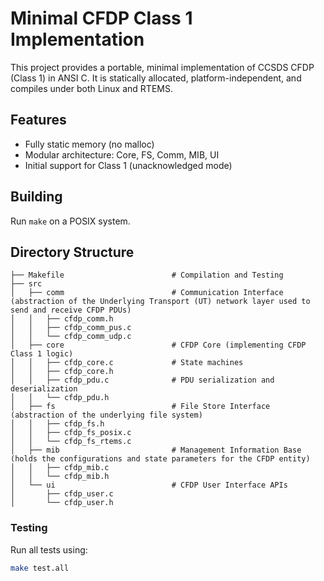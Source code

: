 # Minimal CFDP Class 1 Implementation

This project provides a portable, minimal implementation of CCSDS CFDP (Class 1) in ANSI C.
It is statically allocated, platform-independent, and compiles under both Linux and RTEMS.

## Features
- Fully static memory (no malloc)
- Modular architecture: Core, FS, Comm, MIB, UI
- Initial support for Class 1 (unacknowledged mode)

## Building
Run `make` on a POSIX system.

## Directory Structure
```
├── Makefile                        # Compilation and Testing
├── src
│   ├── comm                        # Communication Interface (abstraction of the Underlying Transport (UT) network layer used to send and receive CFDP PDUs)
│   │   ├── cfdp_comm.h
│   │   ├── cfdp_comm_pus.c
│   │   └── cfdp_comm_udp.c
│   ├── core                        # CFDP Core (implementing CFDP Class 1 logic)
│   │   ├── cfdp_core.c             # State machines
│   │   ├── cfdp_core.h
│   │   ├── cfdp_pdu.c              # PDU serialization and deserialization
│   │   └── cfdp_pdu.h
│   ├── fs                          # File Store Interface (abstraction of the underlying file system)
│   │   ├── cfdp_fs.h
│   │   ├── cfdp_fs_posix.c
│   │   └── cfdp_fs_rtems.c
│   ├── mib                         # Management Information Base (holds the configurations and state parameters for the CFDP entity)
│   │   ├── cfdp_mib.c
│   │   └── cfdp_mib.h
│   └── ui                          # CFDP User Interface APIs
│       ├── cfdp_user.c
│       └── cfdp_user.h
```

### Testing

Run all tests using:

```bash
make test.all
```